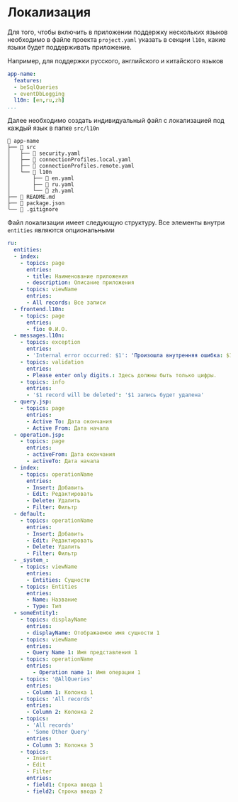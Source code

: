 # Локализация

Для того, чтобы включить в приложении поддержку нескольких языков необходимо в файле проекта
`project.yaml` указать в секции `l10n`, какие языки будет поддерживать приложение.

Например, для поддержки русского, английского и китайского языков

```yaml
app-name:
  features:
  - beSqlQueries
  - eventDbLogging
  l10n: [en,ru,zh]
...
```

Далее необходимо создать индивидуальный файл с локализацией под каждый язык в папке `src/l10n`

```
📁 app-name
├── 📁 src
│   ├── 📄 security.yaml 
│   ├── 📄 connectionProfiles.local.yaml 
│   ├── 📄 connectionProfiles.remote.yaml 
│   └── 📁 l10n
│       ├── 📄 en.yaml
│       ├── 📄 ru.yaml
│       └── 📄 zh.yaml
├── 📄 README.md
├── 📄 package.json
└── 📄 .gitignore
```

Файл локализации имеет следующую структуру. Все элементы внутри `entities` являются опциональными

```yaml
ru:
  entities:
  - index:
    - topics: page
      entries:
      - title: Наименование приложения
      - description: Описание приложения
    - topics: viewName
      entries:
      - All records: Все записи
  - frontend.l10n:
    - topics: page
      entries:
      - fio: Ф.И.О.
  - messages.l10n:
    - topics: exception
      entries:
      - 'Internal error occurred: $1': 'Произошла внутренняя ошибка: $1'
    - topics: validation
      entries:
      - Please enter only digits.: Здесь должны быть только цифры.
    - topics: info
      entries:
      - '$1 record will be deleted': '$1 запись будет удалена'
  - query.jsp:
    - topics: page
      entries:
      - Active To: Дата окончания
      - Active From: Дата начала
  - operation.jsp:
    - topics: page
      entries:
      - activeFrom: Дата окончания
      - activeTo: Дата начала
  - index:
    - topics: operationName
      entries:
      - Insert: Добавить
      - Edit: Редактировать
      - Delete: Удалить
      - Filter: Фильтр
  - default:
    - topics: operationName
      entries:
      - Insert: Добавить
      - Edit: Редактировать
      - Delete: Удалить
      - Filter: Фильтр
  - _system_:
    - topics: viewName
      entries:
      - Entities: Сущности
    - topics: Entities
      entries:
      - Name: Название
      - Type: Тип
  - someEntity1:
    - topics: displayName
      entries:
      - displayName: Отображаемое имя сущности 1
    - topics: viewName
      entries:
      - Query Name 1: Имя представления 1
    - topics: operationName
      entries:
        - Operation name 1: Имя операции 1
    - topics: '@AllQueries'
      entries:
      - Column 1: Колонка 1 
    - topics: 'All records'
      entries:
      - Column 2: Колонка 2 
    - topics: 
      - 'All records'
      - 'Some Other Query'
      entries:
      - Column 3: Колонка 3 
    - topics: 
      - Insert
      - Edit
      - Filter
      entries:
      - field1: Строка ввода 1
      - field2: Строка ввода 2
```
